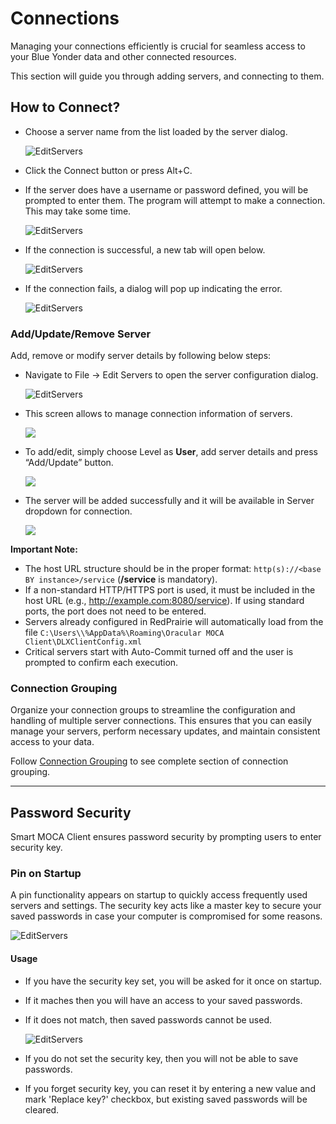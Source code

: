 # Connections

Managing your connections efficiently is crucial for seamless access to your Blue Yonder data and other connected resources. 

This section will guide you through adding servers, and connecting to them.

## How to Connect?

- Choose a server name from the list loaded by the server dialog. 

  ![EditServers](./.attachments/server1.png)

- Click the Connect button or press Alt+C.

- If the server does have a username or password defined, you will be prompted to enter them. The program will attempt to make a connection. This may take some time.

  ![EditServers](./.attachments/server2.png)

- If the connection is successful, a new tab will open below.

  ![EditServers](./.attachments/server4.png)

- If the connection fails, a dialog will pop up indicating the error.

  ![EditServers](./.attachments/server3.png)

### Add/Update/Remove Server

Add, remove or modify server details by following below steps:

- Navigate to File -> Edit Servers to open the server configuration dialog. 

  ![EditServers](./.attachments/dhl019.png)
 
- This screen allows to manage connection information of servers. 
  
  ![](./.attachments/dhl020.png)
  
- To add/edit, simply choose Level as **User**, add server details and press “Add/Update” button.

  ![](./.attachments/editserver1.png)

- The server will be added successfully and it will be available in Server dropdown for connection.

  ![](./.attachments/dhl021.png)

**Important Note:** 

- The host URL structure should be in the proper format: `http(s)://<base BY instance>/service` (**/service** is mandatory).
- If a non-standard HTTP/HTTPS port is used, it must be included in the host URL (e.g., http://example.com:8080/service). If using standard ports, the port does not need to be entered.
- Servers already configured in RedPrairie will automatically load from the file `C:\Users\\%AppData%\Roaming\Oracular MOCA Client\DLXClientConfig.xml`
- Critical servers start with Auto-Commit turned off and the user is prompted to confirm each execution.

### Connection Grouping

Organize your connection groups to streamline the configuration and handling of multiple server connections. This ensures that you can easily manage your servers, perform necessary updates, and maintain consistent access to your data.

Follow [Connection Grouping](./menu-overview/file.md) to see complete section of connection grouping.

---

## Password Security

Smart MOCA Client ensures password security by prompting users to enter security key. 

### Pin on Startup

A pin functionality appears on startup to quickly access frequently used servers and settings. The security key acts like a master key to secure your saved passwords in case your computer is compromised for some reasons.

![EditServers](./.attachments/password1.png)

#### Usage

- If you have the security key set, you will be asked for it once on startup.
- If it maches then you will have an access to your saved passwords.
- If it does not match, then saved passwords cannot be used.

  ![EditServers](./.attachments/password2.png)

- If you do not set the security key, then you will not be able to save passwords.
- If you forget security key, you can reset it by entering a new value and mark 'Replace key?' checkbox, but existing saved passwords will be cleared.
